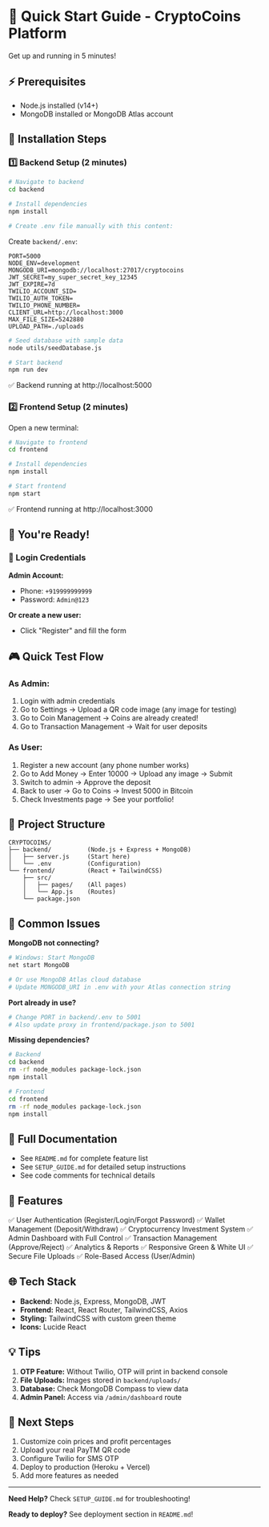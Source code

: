 # 🚀 Quick Start Guide - CryptoCoins Platform

Get up and running in 5 minutes!

## ⚡ Prerequisites

- Node.js installed (v14+)
- MongoDB installed or MongoDB Atlas account

## 🎯 Installation Steps

### 1️⃣ Backend Setup (2 minutes)

```bash
# Navigate to backend
cd backend

# Install dependencies
npm install

# Create .env file manually with this content:
```

Create `backend/.env`:
```env
PORT=5000
NODE_ENV=development
MONGODB_URI=mongodb://localhost:27017/cryptocoins
JWT_SECRET=my_super_secret_key_12345
JWT_EXPIRE=7d
TWILIO_ACCOUNT_SID=
TWILIO_AUTH_TOKEN=
TWILIO_PHONE_NUMBER=
CLIENT_URL=http://localhost:3000
MAX_FILE_SIZE=5242880
UPLOAD_PATH=./uploads
```

```bash
# Seed database with sample data
node utils/seedDatabase.js

# Start backend
npm run dev
```

✅ Backend running at http://localhost:5000

### 2️⃣ Frontend Setup (2 minutes)

Open a new terminal:

```bash
# Navigate to frontend
cd frontend

# Install dependencies
npm install

# Start frontend
npm start
```

✅ Frontend running at http://localhost:3000

## 🎉 You're Ready!

### 🔑 Login Credentials

**Admin Account:**
- Phone: `+919999999999`
- Password: `Admin@123`

**Or create a new user:**
- Click "Register" and fill the form

## 🎮 Quick Test Flow

### As Admin:
1. Login with admin credentials
2. Go to Settings → Upload a QR code image (any image for testing)
3. Go to Coin Management → Coins are already created!
4. Go to Transaction Management → Wait for user deposits

### As User:
1. Register a new account (any phone number works)
2. Go to Add Money → Enter 10000 → Upload any image → Submit
3. Switch to admin → Approve the deposit
4. Back to user → Go to Coins → Invest 5000 in Bitcoin
5. Check Investments page → See your portfolio!

## 📁 Project Structure

```
CRYPTOCOINS/
├── backend/          (Node.js + Express + MongoDB)
│   ├── server.js     (Start here)
│   └── .env          (Configuration)
└── frontend/         (React + TailwindCSS)
    ├── src/
    │   ├── pages/    (All pages)
    │   └── App.js    (Routes)
    └── package.json
```

## 🔧 Common Issues

**MongoDB not connecting?**
```bash
# Windows: Start MongoDB
net start MongoDB

# Or use MongoDB Atlas cloud database
# Update MONGODB_URI in .env with your Atlas connection string
```

**Port already in use?**
```bash
# Change PORT in backend/.env to 5001
# Also update proxy in frontend/package.json to 5001
```

**Missing dependencies?**
```bash
# Backend
cd backend
rm -rf node_modules package-lock.json
npm install

# Frontend
cd frontend
rm -rf node_modules package-lock.json
npm install
```

## 📖 Full Documentation

- See `README.md` for complete feature list
- See `SETUP_GUIDE.md` for detailed setup instructions
- See code comments for technical details

## 🎨 Features

✅ User Authentication (Register/Login/Forgot Password)
✅ Wallet Management (Deposit/Withdraw)
✅ Cryptocurrency Investment System
✅ Admin Dashboard with Full Control
✅ Transaction Management (Approve/Reject)
✅ Analytics & Reports
✅ Responsive Green & White UI
✅ Secure File Uploads
✅ Role-Based Access (User/Admin)

## 🌐 Tech Stack

- **Backend:** Node.js, Express, MongoDB, JWT
- **Frontend:** React, React Router, TailwindCSS, Axios
- **Styling:** TailwindCSS with custom green theme
- **Icons:** Lucide React

## 💡 Tips

1. **OTP Feature:** Without Twilio, OTP will print in backend console
2. **File Uploads:** Images stored in `backend/uploads/`
3. **Database:** Check MongoDB Compass to view data
4. **Admin Panel:** Access via `/admin/dashboard` route

## 🚀 Next Steps

1. Customize coin prices and profit percentages
2. Upload your real PayTM QR code
3. Configure Twilio for SMS OTP
4. Deploy to production (Heroku + Vercel)
5. Add more features as needed

---

**Need Help?** Check `SETUP_GUIDE.md` for troubleshooting!

**Ready to deploy?** See deployment section in `README.md`!
